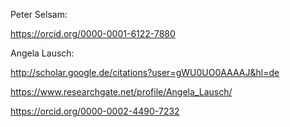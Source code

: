 Peter Selsam:

https://orcid.org/0000-0001-6122-7880

Angela Lausch:

http://scholar.google.de/citations?user=gWU0UO0AAAAJ&hl=de

https://www.researchgate.net/profile/Angela_Lausch/

https://orcid.org/0000-0002-4490-7232
